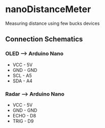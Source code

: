 # nanoDistanceMeter
Measuring distance using few bucks devices

## Connection Schematics

### OLED --> Arduino Nano
- VCC - 5V
- GND - GND
- SCL - A5
- SDA - A4

### Radar --> Arduino Nano
- VCC - 5V
- GND - GND
- ECHO - D8
- TRIG - D9
